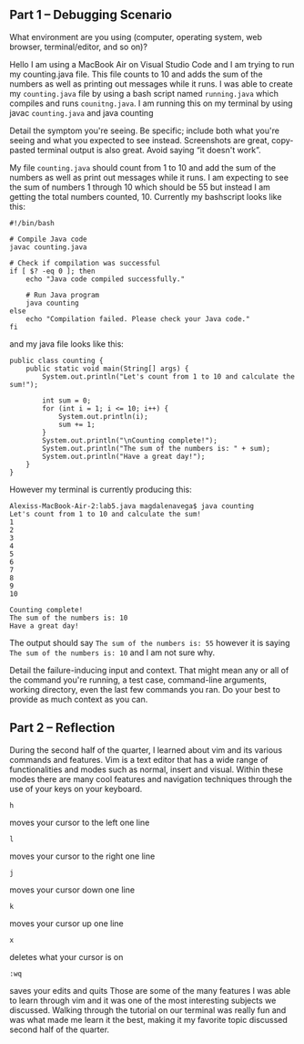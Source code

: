 ## Part 1 – Debugging Scenario
What environment are you using (computer, operating system, web browser, terminal/editor, and so on)?

Hello I am using a MacBook Air on Visual Studio Code and I am trying to run my counting.java file. This file counts to 10 and adds the sum of the numbers as well as printing out messages while it runs. I was able to create my ```counting.java``` file by using a bash script named ```running.java``` which compiles and runs ```counitng.java```. I am running this on my terminal by using javac ```counting.java``` and java counting

Detail the symptom you're seeing. Be specific; include both what you're seeing and what you expected to see instead. Screenshots are great, copy-pasted terminal output is also great. Avoid saying “it doesn't work”. 

My file ```counting.java``` should count from 1 to 10 and add the sum of the numbers as well as print out messages while it runs. I am expecting to see the sum of numbers 1 through 10 which should be 55 but instead I am getting the total numbers counted, 10. Currently my bashscript looks like this: 
```
#!/bin/bash

# Compile Java code
javac counting.java

# Check if compilation was successful
if [ $? -eq 0 ]; then
    echo "Java code compiled successfully."

    # Run Java program
    java counting
else
    echo "Compilation failed. Please check your Java code."
fi
```
and my java file looks like this: 
```
public class counting {
    public static void main(String[] args) {
        System.out.println("Let's count from 1 to 10 and calculate the sum!");

        int sum = 0;
        for (int i = 1; i <= 10; i++) {
            System.out.println(i);
            sum += 1;
        }
        System.out.println("\nCounting complete!");
        System.out.println("The sum of the numbers is: " + sum);
        System.out.println("Have a great day!");
    }
}
```
However my terminal is currently producing this: 
```
Alexiss-MacBook-Air-2:lab5.java magdalenavega$ java counting
Let's count from 1 to 10 and calculate the sum!
1
2
3
4
5
6
7
8
9
10

Counting complete!
The sum of the numbers is: 10
Have a great day!
```
The output should say ```The sum of the numbers is: 55``` however it is saying ```The sum of the numbers is: 10``` and I am not sure why.

Detail the failure-inducing input and context. That might mean any or all of the command you're running, a test case, command-line arguments, working directory, even the last few commands you ran. Do your best to provide as much context as you can.

## Part 2 – Reflection
During the second half of the quarter, I learned about vim and its various commands and features. Vim is a text editor that has a wide range of functionalities and modes such as normal, insert and visual. Within these modes there are many cool features and navigation techniques through the use of your keys on your keyboard. 
~~~
h
~~~
moves your cursor to the left one line
~~~
l
~~~
moves your cursor to the right one line 
~~~
j
~~~
moves your cursor down one line
~~~
k
~~~
moves your cursor up one line
~~~
x
~~~
deletes what your cursor is on
~~~
:wq
~~~
saves your edits and quits
Those are some of the many features I was able to learn through vim and it was one of the most interesting subjects we discussed. Walking through the tutorial on our terminal was really fun and was what made me learn it the best, making it my favorite topic discussed second half of the quarter.

